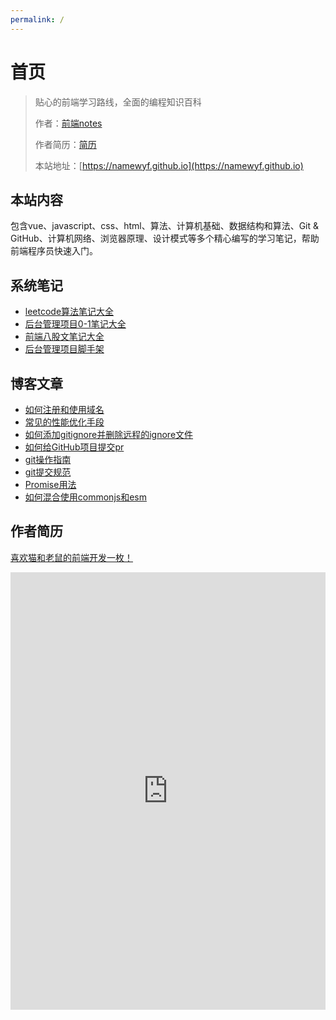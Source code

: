 ```yaml
---
permalink: /
---
```

<!-- <script>
import sidebar from './.vuepress/sidebars/sidebar.js'
console.log(sidebar)
</script> -->
# 首页

> 贴心的前端学习路线，全面的编程知识百科
>
> 作者：[前端notes](https://github.com/namewyf)
>
> 作者简历：[简历](/#作者简历)
>
> 本站地址：[https://namewyf.github.io](https://namewyf.github.io)

## 本站内容
包含vue、javascript、css、html、算法、计算机基础、数据结构和算法、Git & GitHub、计算机网络、浏览器原理、设计模式等多个精心编写的学习笔记，帮助前端程序员快速入门。

## 系统笔记

- [leetcode算法笔记大全](/notes/%E7%AE%97%E6%B3%95.html)
- [后台管理项目0-1笔记大全](/notes/%E5%90%8E%E5%8F%B0%E7%AE%A1%E7%90%86%E9%A1%B9%E7%9B%AE.html)
- [前端八股文笔记大全](/notes/%E5%85%AB%E8%82%A1%E6%96%87.html)
- [后台管理项目脚手架](/notes/后台管理项目脚手架.html)


## 博客文章
- [如何注册和使用域名](/posts/如何注册和使用域名.html)
- [常见的性能优化手段](/posts/常见的性能优化手段.html)
- [如何添加gitignore并删除远程的ignore文件](/posts/如何添加gitignore并删除远程的ignore文件.html)
- [如何给GitHub项目提交pr](/posts/如何给GitHub项目提交pr.html)
- [git操作指南](/posts/git操作指南.html)
- [git提交规范](/posts/git提交规范.html)
- [Promise用法](/posts/Promise用法.html)
- [如何混合使用commonjs和esm](/posts/混合使用commonjs和esm.html)

## 作者简历
[喜欢猫和老鼠的前端开发一枚！](https://github.com/namewyf)
<iframe width="100%" height="700" src="https://laoyujianli.com/i_share/r9fMD3"  border="0" frameborder="no" framespacing="0" allowfullscreen="true"></iframe>
